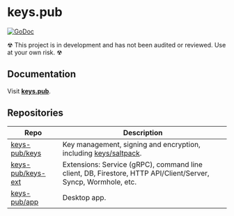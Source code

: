 # keys.pub

[![GoDoc](https://godoc.org/github.com/keys-pub/keys-ext?status.svg)](https://godoc.org/github.com/keys-pub/keys-ext)

☢ This project is in development and has not been audited or reviewed. Use at your own risk. ☢

## Documentation

Visit **[keys.pub](https://keys.pub)**.

## Repositories

| Repo                                                      | Description                                                                                                             |
| --------------------------------------------------------- | ----------------------------------------------------------------------------------------------------------------------- |
| [keys-pub/keys](https://github.com/keys-pub/keys)         | Key management, signing and encryption, including [keys/saltpack](https://godoc.org/github.com/keys-pub/keys/saltpack). |
| [keys-pub/keys-ext](https://github.com/keys-pub/keys-ext) | Extensions: Service (gRPC), command line client, DB, Firestore, HTTP API/Client/Server, Syncp, Wormhole, etc.           |
| [keys-pub/app](https://github.com/keys-pub/app)           | Desktop app.                                                                                                            |
